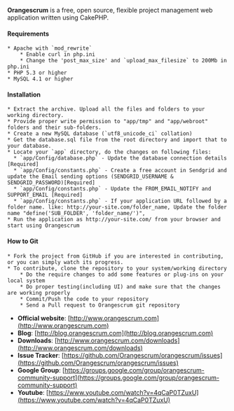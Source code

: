 **Orangescrum** is a free, open source, flexible project management web application written using CakePHP.

#### Requirements
    * Apache with `mod_rewrite`
    	* Enable curl in php.ini
    	* Change the 'post_max_size' and `upload_max_filesize` to 200Mb in php.ini
    * PHP 5.3 or higher
    * MySQL 4.1 or higher
  
#### Installation

    * Extract the archive. Upload all the files and folders to your working directory.
    * Provide proper write permission to "app/tmp" and "app/webroot" folders and their sub-folders.
    * Create a new MySQL database (`utf8_unicode_ci` collation) 
    * Get the database.sql file from the root directory and import that to your database.
    * Locate your `app` directory, do the changes on following files:
	  * `app/Config/database.php` - Update the database connection details [Required]
	  * `app/Config/constants.php` - Create a free account in Sendgrid and update the Email sending options (SENDGRID_USERNAME & SENDGRID_PASSWORD)[Required]
	  * `app/Config/constants.php` - Update the FROM_EMAIL_NOTIFY and SUPPORT_EMAIL [Required]
	  * `app/Config/constants.php` - If your application URL followed by a folder name. like: http://your-site.com/folder_name, Update the folder name "define('SUB_FOLDER', 'folder_name/')",
    * Run the application as http://your-site.com/ from your browser and start using Orangescrum
  
#### How to Git

	* Fork the project from GitHub if you are interested in contributing, or you can simply watch its progress.
	* To contribute, clone the repository to your system/working directory
		* Do the require changes to add some features or plug-ins on your local system
		* Do proper testing(including UI) and make sure that the changes are working properly
		* Commit/Push the code to your repository
		* Send a Pull request to Orangescrum git repository


		
   * **Official website**: [http://www.orangescrum.com](http://www.orangescrum.com)
   * **Blog**: [http://blog.orangescrum.com](http://blog.orangescrum.com)
   * **Downloads**: [http://www.orangescrum.com/downloads](http://www.orangescrum.com/downloads)
   * **Issue Tracker**: [https://github.com/Orangescrum/orangescrum/issues](https://github.com/Orangescrum/orangescrum/issues)
   * **Google Group**: [https://groups.google.com/group/orangescrum-community-support](https://groups.google.com/group/orangescrum-community-support)
   * **Youtube**: [https://www.youtube.com/watch?v=4qCaP0TZuxU](https://www.youtube.com/watch?v=4qCaP0TZuxU)

   